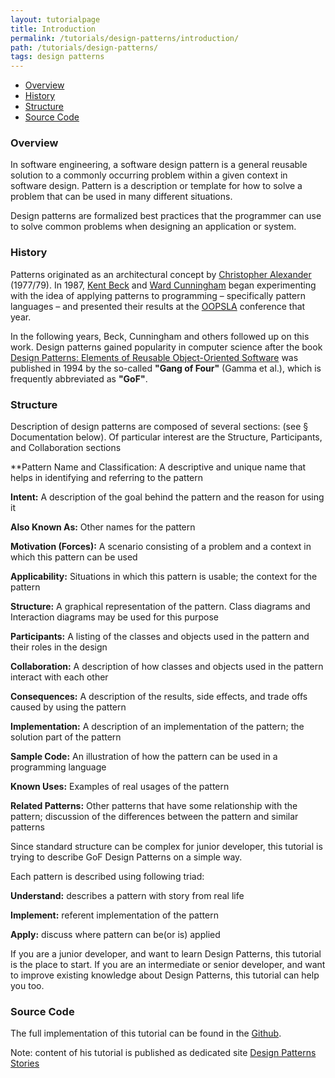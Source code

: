 ```yaml
---
layout: tutorialpage
title: Introduction
permalink: /tutorials/design-patterns/introduction/
path: /tutorials/design-patterns/
tags: design patterns
---
```


* [Overview](#Overview)
* [History](#History)
* [Structure](#Structure)
* [Source Code](#SourceCode)

###  <a id="Overview"></a>Overview 

In software engineering, a software design pattern is a general reusable solution to a commonly occurring problem within a given context in software design. 
Pattern is a description or template for how to solve a problem that can be used in many different situations. 

Design patterns are formalized best practices that the programmer can use to solve common problems when designing an application or system.


###  <a id="History"></a>History 

Patterns originated as an architectural concept by [Christopher Alexander](https://en.wikipedia.org/wiki/Christopher_Alexander) (1977/79). 
In 1987, [Kent Beck](https://en.wikipedia.org/wiki/Kent_Beck) 
and [Ward Cunningham](https://en.wikipedia.org/wiki/Ward_Cunningham) began experimenting with the idea of applying patterns to 
programming – specifically pattern languages – and presented 
their results at the [OOPSLA](https://en.wikipedia.org/wiki/OOPSLA) conference that year.

In the following years, Beck, Cunningham and others followed up on this work.
Design patterns gained popularity in computer science after the 
book [Design Patterns: Elements of Reusable Object-Oriented Software](https://en.wikipedia.org/wiki/Design_Patterns_(book)) was published in 1994 
by the so-called **"Gang of Four"** (Gamma et al.), 
which is frequently abbreviated as **"GoF"**. 

###  <a id="Structure"></a>Structure

Description of design patterns are composed of several sections: (see § Documentation below). 
Of particular interest are the Structure, Participants, and Collaboration sections

**Pattern Name and Classification: A descriptive and unique name that helps in identifying and referring to the pattern

**Intent:** A description of the goal behind the pattern and the reason for using it

**Also Known As:** Other names for the pattern

**Motivation (Forces):** A scenario consisting of a problem and a context in which this pattern can be used

**Applicability:** Situations in which this pattern is usable; the context for the pattern

**Structure:** A graphical representation of the pattern. Class diagrams and Interaction diagrams may be used for this purpose

**Participants:** A listing of the classes and objects used in the pattern and their roles in the design

**Collaboration:** A description of how classes and objects used in the pattern interact with each other

**Consequences:** A description of the results, side effects, and trade offs caused by using the pattern

**Implementation:** A description of an implementation of the pattern; the solution part of the pattern

**Sample Code:** An illustration of how the pattern can be used in a programming language

**Known Uses:** Examples of real usages of the pattern

**Related Patterns:** Other patterns that have some relationship with the pattern; discussion of the differences between the pattern and similar patterns


Since standard structure can be complex for junior developer, this tutorial is trying to describe GoF Design Patterns on a simple way.

Each pattern is described using following triad:

**Understand:** describes a pattern with story from real life

**Implement:** referent implementation of the pattern

**Apply:** discuss where pattern can be(or is) applied

If you are a junior developer, and want to learn Design Patterns, this tutorial is the place to start.
If you are an intermediate or senior developer, and want to improve existing knowledge about Design Patterns, this tutorial can help you too.

###  <a id="SourceCode"></a>Source Code

The full implementation of this tutorial can be found in the [Github](https://github.com/dstar55/100-words-design-patterns-java).

Note: content of his tutorial is published as dedicated site [Design Patterns Stories](http://www.design-patterns-stories.com/)
